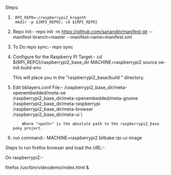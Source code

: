 Steps:

1.      RPI_REPO=~/raspberrypi2_krogoth 
        mkdir -p ${RPI_REPO}; cd ${RPI_REPO}

2. Repo init:-
        repo init  -m  https://github.com/sanandin/manifest.git  --manifest-branch=master --manifest-name=manifest.xml
  
3. To Do repo sync:-
        repo sync

4. Configure for the Raspberry PI Target:-
        cd ${RPI_REPO}/raspberrypi2_base_dir
        MACHINE=raspberrypi2 source oe-init-build-env

   This will place you in the "raspberrypi2_base/build " directory.

5. Edit bblayers.conf File:-
        <path>/raspberrypi2_base_dir/meta-openembedded/meta-oe  \
        <path>/raspberrypi2_base_dir/meta-openembedded/meta-gnome  \
        <path>/raspberrypi2_base_dir/meta-raspberrypi \
        <path>/raspberrypi2_base_dir/meta-browser \
        <path>/raspberrypi2_base_dir/meta-ui \

           Where "<path>" is the absolute path to the raspberrypi2_base poky project.

7. run command:- MACHINE=raspberrypi2 bitbake rpi-ui-image
        

Steps to run firefox browser and load the URL:-


On raspberrypi2:-

   firefox /usr/bin/videodemo/index.html &

 

